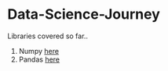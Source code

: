 # Data-Science-Journey
Libraries covered so far..
1. Numpy [here](https://github.com/Muhammad-Usama-07/Data-Science-Journey/blob/main/NumericalPythonWork.ipynb)
2. Pandas [here](https://github.com/Muhammad-Usama-07/Data-Science-Journey/tree/main/Pandas)
